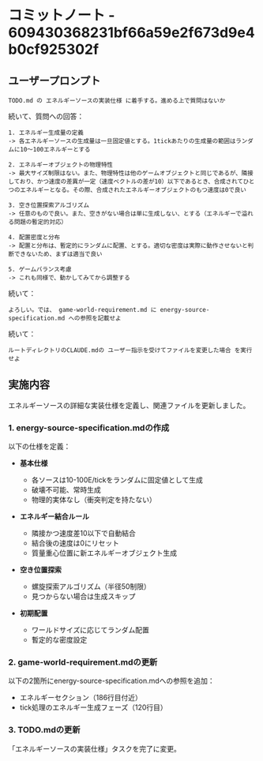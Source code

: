 # コミットノート - 609430368231bf66a59e2f673d9e4b0cf925302f

## ユーザープロンプト

```
TODO.md の エネルギーソースの実装仕様 に着手する。進める上で質問はないか
```

続いて、質問への回答：

```
1. エネルギー生成量の定義
-> 各エネルギーソースの生成量は一旦固定値とする。1tickあたりの生成量の範囲はランダムに10〜100エネルギーとする

2. エネルギーオブジェクトの物理特性
-> 最大サイズ制限はない。また、物理特性は他のゲームオブジェクトと同じであるが、隣接しており、かつ速度の差異が一定（速度ベクトルの差が10）以下であるとき、合成されてひとつのエネルギーとなる。その際、合成されたエネルギーオブジェクトのもつ速度は0で良い

3. 空き位置探索アルゴリズム
-> 任意のもので良い。また、空きがない場合は単に生成しない、とする（エネルギーで溢れる問題の暫定的対応）

4. 配置密度と分布
-> 配置と分布は、暫定的にランダムに配置、とする。適切な密度は実際に動作させないと判断できないため、まずは適当で良い

5. ゲームバランス考慮
-> これも同様で、動かしてみてから調整する
```

続いて：

```
よろしい。では、 game-world-requirement.md に energy-source-specification.md への参照を記載せよ
```

続いて：

```
ルートディレクトリのCLAUDE.mdの ユーザー指示を受けてファイルを変更した場合 を実行せよ
```

## 実施内容

エネルギーソースの詳細な実装仕様を定義し、関連ファイルを更新しました。

### 1. energy-source-specification.mdの作成

以下の仕様を定義：

- **基本仕様**
  - 各ソースは10-100E/tickをランダムに固定値として生成
  - 破壊不可能、常時生成
  - 物理的実体なし（衝突判定を持たない）

- **エネルギー結合ルール**
  - 隣接かつ速度差10以下で自動結合
  - 結合後の速度は0にリセット
  - 質量重心位置に新エネルギーオブジェクト生成

- **空き位置探索**
  - 螺旋探索アルゴリズム（半径50制限）
  - 見つからない場合は生成スキップ

- **初期配置**
  - ワールドサイズに応じてランダム配置
  - 暫定的な密度設定

### 2. game-world-requirement.mdの更新

以下の2箇所にenergy-source-specification.mdへの参照を追加：

- エネルギーセクション（186行目付近）
- tick処理のエネルギー生成フェーズ（120行目）

### 3. TODO.mdの更新

「エネルギーソースの実装仕様」タスクを完了に変更。